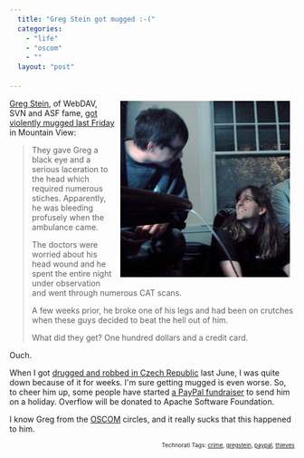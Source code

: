 ```yaml
---
  title: "Greg Stein got mugged :-("
  categories: 
    - "life"
    - "oscom"
    - ""
  layout: "post"

---
```

<img src="/files/michael_wechner_and_greg_stein.jpg" height="311" width="300" border="0" align="right" hspace="8" vspace="4" alt="Michael Wechner and Greg Stein" title="Michael Wechner and Greg Stein" style="float: right;" />
<a href="http://www.lyra.org/greg/">Greg Stein</a>, of WebDAV, SVN and ASF fame, <a href="http://feedblog.org/2007/08/27/greg-stein-director-of-the-apache-software-foundation-was-mugged-accepting-donations/">got violently mugged last Friday</a> in Mountain View:
<blockquote><p>They gave Greg a black eye and a serious laceration to the head which required numerous stiches. Apparently, he was bleeding profusely when the ambulance came.</p>
<p>The doctors were worried about his head wound and he spent the entire night under observation and went through numerous CAT scans.</p>
<p>A few weeks prior, he broke one of his legs and had been on crutches when these guys decided to beat the hell out of him.</p>
<p>What did they get? One hundred dollars and a credit card.</p></blockquote>Ouch.

When I got <a href="http://bergie.iki.fi/blog/when_a_holiday_gets-interesting.html">drugged and robbed in Czech Republic</a> last June, I was quite down because of it for weeks. I'm sure getting mugged is even worse. So, to cheer him up, some people have started <a href="http://factoryjoe.com/blog/2007/08/27/how-do-we-take-care-of-each-other/">a PayPal fundraiser</a> to send him on a holiday. Overflow will be donated to Apache Software Foundation.

I know Greg from the <a href="http://www.oscom.org/">OSCOM</a> circles, and it really sucks that this happened to him.

<!-- technorati tags start --><p style="text-align:right;font-size:10px;">Technorati Tags: <a href="http://www.technorati.com/tag/crime" rel="tag">crime</a>, <a href="http://www.technorati.com/tag/gregstein" rel="tag">gregstein</a>, <a href="http://www.technorati.com/tag/paypal" rel="tag">paypal</a>, <a href="http://www.technorati.com/tag/thieves" rel="tag">thieves</a></p><!-- technorati tags end -->